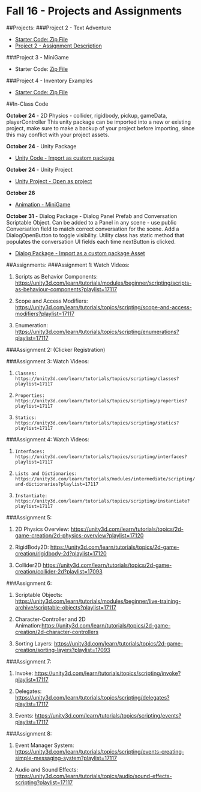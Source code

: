 # Fall 16 - Projects and Assignments

##Projects: 
###Project 2 - Text Adventure
* [Starter Code: Zip File](https://utdallas.box.com/v/Project2-starterCodeF16)
* [Project 2 - Assignment Description](https://utdallas.box.com/v/Assignment2-description)

###Project 3 - MiniGame
* Starter Code: [Zip File](https://utdallas.box.com/v/project3-StarterCode-F16)

###Project 4 - Inventory Examples
* [Starter Code: Zip File](https://utdallas.box.com/v/Project4ExampleInventory)

##In-Class Code 

**October 24** - 2D Physics - collider, rigidbody, pickup, gameData, playerController
This unity package can be imported into a new or existing project, make sure to make a backup of your project before importing, since this may conflict with your project assets.

**October 24** - Unity Package
  * [Unity Code - Import as custom package](https://utdallas.box.com/v/Oct24Code)
      
**October 24** - Unity Project   
   * [Unity Project - Open as project](https://utdallas.box.com/v/Oct24-UnityProject)

**October 26**
  * [Animation - MiniGame](https://utdallas.box.com/s/yjedpwswflpo35apqpl7yj11eggxl1br)
   
**October 31** - Dialog Package  - Dialog Panel Prefab and Conversation Scriptable Object.  Can be added to a Panel in any scene - use public Conversation field to match correct conversation for the scene.  Add a DialogOpenButton to toggle visibility.  Utility class has static method that populates the conversation UI fields each time nextButton is clicked.
  * [Dialog Package - Import as a custom package Asset](https://utdallas.box.com/v/dialogPackage)


##Assignments:
###Assignment 1: 
Watch Videos:
1.  Scripts as Behavior Components: https://unity3d.com/learn/tutorials/modules/beginner/scripting/scripts-as-behaviour-components?playlist=17117

2.  Scope and Access Modifiers: https://unity3d.com/learn/tutorials/topics/scripting/scope-and-access-modifiers?playlist=17117         

3. Enumeration: https://unity3d.com/learn/tutorials/topics/scripting/enumerations?playlist=17117

###Assignment 2: (Clicker Registration)

###Assignment 3: 
Watch Videos: 

1.     Classes: https://unity3d.com/learn/tutorials/topics/scripting/classes?playlist=17117

2.     Properties: https://unity3d.com/learn/tutorials/topics/scripting/properties?playlist=17117

3.     Statics: https://unity3d.com/learn/tutorials/topics/scripting/statics?playlist=17117

###Assignment 4: 
Watch Videos:
1.     Interfaces: https://unity3d.com/learn/tutorials/topics/scripting/interfaces?playlist=17117

2.     Lists and Dictionaries: https://unity3d.com/learn/tutorials/modules/intermediate/scripting/lists-and-dictionaries?playlist=17117

3.     Instantiate: https://unity3d.com/learn/tutorials/topics/scripting/instantiate?playlist=17117


###Assignment 5:

1. 2D Physics Overview:   https://unity3d.com/learn/tutorials/topics/2d-game-creation/2d-physics-overview?playlist=17120

2. RigidBody2D:   https://unity3d.com/learn/tutorials/topics/2d-game-creation/rigidbody-2d?playlist=17120

3. Collider2D   https://unity3d.com/learn/tutorials/topics/2d-game-creation/collider-2d?playlist=17093

###Assignment 6:
1. Scriptable Objects: https://unity3d.com/learn/tutorials/modules/beginner/live-training-archive/scriptable-objects?playlist=17117

2.  Character-Controller and 2D Animation:https://unity3d.com/learn/tutorials/topics/2d-game-creation/2d-character-controllers

3. Sorting Layers: https://unity3d.com/learn/tutorials/topics/2d-game-creation/sorting-layers?playlist=17093

###Assignment 7:
1.  Invoke:  https://unity3d.com/learn/tutorials/topics/scripting/invoke?playlist=17117

2.  Delegates: https://unity3d.com/learn/tutorials/topics/scripting/delegates?playlist=17117

3.  Events: https://unity3d.com/learn/tutorials/topics/scripting/events?playlist=17117


###Assignment 8:

1.  Event Manager System: https://unity3d.com/learn/tutorials/topics/scripting/events-creating-simple-messaging-system?playlist=17117

2. Audio and Sound Effects: https://unity3d.com/learn/tutorials/topics/audio/sound-effects-scripting?playlist=17117
 
